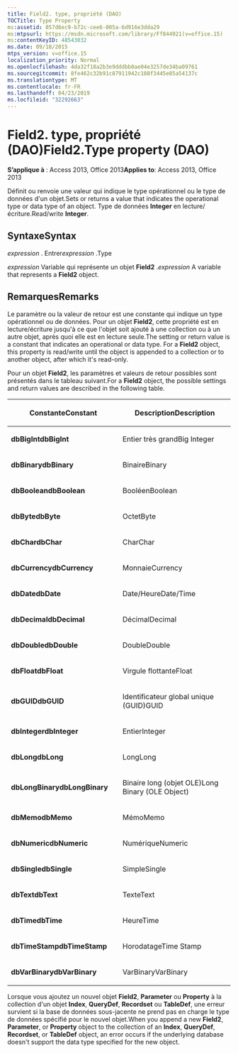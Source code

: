 ```yaml
---
title: Field2. type, propriété (DAO)
TOCTitle: Type Property
ms:assetid: 057d6ec9-b72c-cee6-005a-6d916e3dda29
ms:mtpsurl: https://msdn.microsoft.com/library/Ff844921(v=office.15)
ms:contentKeyID: 48543032
ms.date: 09/18/2015
mtps_version: v=office.15
localization_priority: Normal
ms.openlocfilehash: 4da32f18a2b3e9dddbb0ae04e3257de34ba09761
ms.sourcegitcommit: 8fe462c32b91c87911942c188f3445e85a54137c
ms.translationtype: MT
ms.contentlocale: fr-FR
ms.lasthandoff: 04/23/2019
ms.locfileid: "32292663"
---
```

# <a name="field2type-property-dao"></a><span data-ttu-id="f7b65-102">Field2. type, propriété (DAO)</span><span class="sxs-lookup"><span data-stu-id="f7b65-102">Field2.Type property (DAO)</span></span>


<span data-ttu-id="f7b65-103">**S’applique à** : Access 2013, Office 2013</span><span class="sxs-lookup"><span data-stu-id="f7b65-103">**Applies to**: Access 2013, Office 2013</span></span>

<span data-ttu-id="f7b65-104">Définit ou renvoie une valeur qui indique le type opérationnel ou le type de données d'un objet.</span><span class="sxs-lookup"><span data-stu-id="f7b65-104">Sets or returns a value that indicates the operational type or data type of an object.</span></span> <span data-ttu-id="f7b65-105">Type de données **Integer** en lecture/écriture.</span><span class="sxs-lookup"><span data-stu-id="f7b65-105">Read/write **Integer**.</span></span>

## <a name="syntax"></a><span data-ttu-id="f7b65-106">Syntaxe</span><span class="sxs-lookup"><span data-stu-id="f7b65-106">Syntax</span></span>

<span data-ttu-id="f7b65-107">*expression* . Entrer</span><span class="sxs-lookup"><span data-stu-id="f7b65-107">*expression* .Type</span></span>

<span data-ttu-id="f7b65-108">*expression* Variable qui représente un objet **Field2** .</span><span class="sxs-lookup"><span data-stu-id="f7b65-108">*expression* A variable that represents a **Field2** object.</span></span>

## <a name="remarks"></a><span data-ttu-id="f7b65-109">Remarques</span><span class="sxs-lookup"><span data-stu-id="f7b65-109">Remarks</span></span>

<span data-ttu-id="f7b65-p102">Le paramètre ou la valeur de retour est une constante qui indique un type opérationnel ou de données. Pour un objet **Field2**, cette propriété est en lecture/écriture jusqu'à ce que l'objet soit ajouté à une collection ou à un autre objet, après quoi elle est en lecture seule.</span><span class="sxs-lookup"><span data-stu-id="f7b65-p102">The setting or return value is a constant that indicates an operational or data type. For a **Field2** object, this property is read/write until the object is appended to a collection or to another object, after which it's read-only.</span></span>

<span data-ttu-id="f7b65-112">Pour un objet **Field2**, les paramètres et valeurs de retour possibles sont présentés dans le tableau suivant.</span><span class="sxs-lookup"><span data-stu-id="f7b65-112">For a **Field2** object, the possible settings and return values are described in the following table.</span></span>

<table>
<colgroup>
<col style="width: 50%" />
<col style="width: 50%" />
</colgroup>
<thead>
<tr class="header">
<th><p><span data-ttu-id="f7b65-113">Constante</span><span class="sxs-lookup"><span data-stu-id="f7b65-113">Constant</span></span></p></th>
<th><p><span data-ttu-id="f7b65-114">Description</span><span class="sxs-lookup"><span data-stu-id="f7b65-114">Description</span></span></p></th>
</tr>
</thead>
<tbody>
<tr class="odd">
<td><p><span data-ttu-id="f7b65-115"><strong>dbBigInt</strong></span><span class="sxs-lookup"><span data-stu-id="f7b65-115"><strong>dbBigInt</strong></span></span></p></td>
<td><p><span data-ttu-id="f7b65-116">Entier très grand</span><span class="sxs-lookup"><span data-stu-id="f7b65-116">Big Integer</span></span></p></td>
</tr>
<tr class="even">
<td><p><span data-ttu-id="f7b65-117"><strong>dbBinary</strong></span><span class="sxs-lookup"><span data-stu-id="f7b65-117"><strong>dbBinary</strong></span></span></p></td>
<td><p><span data-ttu-id="f7b65-118">Binaire</span><span class="sxs-lookup"><span data-stu-id="f7b65-118">Binary</span></span></p></td>
</tr>
<tr class="odd">
<td><p><span data-ttu-id="f7b65-119"><strong>dbBoolean</strong></span><span class="sxs-lookup"><span data-stu-id="f7b65-119"><strong>dbBoolean</strong></span></span></p></td>
<td><p><span data-ttu-id="f7b65-120">Booléen</span><span class="sxs-lookup"><span data-stu-id="f7b65-120">Boolean</span></span></p></td>
</tr>
<tr class="even">
<td><p><span data-ttu-id="f7b65-121"><strong>dbByte</strong></span><span class="sxs-lookup"><span data-stu-id="f7b65-121"><strong>dbByte</strong></span></span></p></td>
<td><p><span data-ttu-id="f7b65-122">Octet</span><span class="sxs-lookup"><span data-stu-id="f7b65-122">Byte</span></span></p></td>
</tr>
<tr class="odd">
<td><p><span data-ttu-id="f7b65-123"><strong>dbChar</strong></span><span class="sxs-lookup"><span data-stu-id="f7b65-123"><strong>dbChar</strong></span></span></p></td>
<td><p><span data-ttu-id="f7b65-124">Char</span><span class="sxs-lookup"><span data-stu-id="f7b65-124">Char</span></span></p></td>
</tr>
<tr class="even">
<td><p><span data-ttu-id="f7b65-125"><strong>dbCurrency</strong></span><span class="sxs-lookup"><span data-stu-id="f7b65-125"><strong>dbCurrency</strong></span></span></p></td>
<td><p><span data-ttu-id="f7b65-126">Monnaie</span><span class="sxs-lookup"><span data-stu-id="f7b65-126">Currency</span></span></p></td>
</tr>
<tr class="odd">
<td><p><span data-ttu-id="f7b65-127"><strong>dbDate</strong></span><span class="sxs-lookup"><span data-stu-id="f7b65-127"><strong>dbDate</strong></span></span></p></td>
<td><p><span data-ttu-id="f7b65-128">Date/Heure</span><span class="sxs-lookup"><span data-stu-id="f7b65-128">Date/Time</span></span></p></td>
</tr>
<tr class="even">
<td><p><span data-ttu-id="f7b65-129"><strong>dbDecimal</strong></span><span class="sxs-lookup"><span data-stu-id="f7b65-129"><strong>dbDecimal</strong></span></span></p></td>
<td><p><span data-ttu-id="f7b65-130">Décimal</span><span class="sxs-lookup"><span data-stu-id="f7b65-130">Decimal</span></span></p></td>
</tr>
<tr class="odd">
<td><p><span data-ttu-id="f7b65-131"><strong>dbDouble</strong></span><span class="sxs-lookup"><span data-stu-id="f7b65-131"><strong>dbDouble</strong></span></span></p></td>
<td><p><span data-ttu-id="f7b65-132">Double</span><span class="sxs-lookup"><span data-stu-id="f7b65-132">Double</span></span></p></td>
</tr>
<tr class="even">
<td><p><span data-ttu-id="f7b65-133"><strong>dbFloat</strong></span><span class="sxs-lookup"><span data-stu-id="f7b65-133"><strong>dbFloat</strong></span></span></p></td>
<td><p><span data-ttu-id="f7b65-134">Virgule flottante</span><span class="sxs-lookup"><span data-stu-id="f7b65-134">Float</span></span></p></td>
</tr>
<tr class="odd">
<td><p><span data-ttu-id="f7b65-135"><strong>dbGUID</strong></span><span class="sxs-lookup"><span data-stu-id="f7b65-135"><strong>dbGUID</strong></span></span></p></td>
<td><p><span data-ttu-id="f7b65-136">Identificateur global unique (GUID)</span><span class="sxs-lookup"><span data-stu-id="f7b65-136">GUID</span></span></p></td>
</tr>
<tr class="even">
<td><p><span data-ttu-id="f7b65-137"><strong>dbInteger</strong></span><span class="sxs-lookup"><span data-stu-id="f7b65-137"><strong>dbInteger</strong></span></span></p></td>
<td><p><span data-ttu-id="f7b65-138">Entier</span><span class="sxs-lookup"><span data-stu-id="f7b65-138">Integer</span></span></p></td>
</tr>
<tr class="odd">
<td><p><span data-ttu-id="f7b65-139"><strong>dbLong</strong></span><span class="sxs-lookup"><span data-stu-id="f7b65-139"><strong>dbLong</strong></span></span></p></td>
<td><p><span data-ttu-id="f7b65-140">Long</span><span class="sxs-lookup"><span data-stu-id="f7b65-140">Long</span></span></p></td>
</tr>
<tr class="even">
<td><p><span data-ttu-id="f7b65-141"><strong>dbLongBinary</strong></span><span class="sxs-lookup"><span data-stu-id="f7b65-141"><strong>dbLongBinary</strong></span></span></p></td>
<td><p><span data-ttu-id="f7b65-142">Binaire long (objet OLE)</span><span class="sxs-lookup"><span data-stu-id="f7b65-142">Long Binary (OLE Object)</span></span></p></td>
</tr>
<tr class="odd">
<td><p><span data-ttu-id="f7b65-143"><strong>dbMemo</strong></span><span class="sxs-lookup"><span data-stu-id="f7b65-143"><strong>dbMemo</strong></span></span></p></td>
<td><p><span data-ttu-id="f7b65-144">Mémo</span><span class="sxs-lookup"><span data-stu-id="f7b65-144">Memo</span></span></p></td>
</tr>
<tr class="even">
<td><p><span data-ttu-id="f7b65-145"><strong>dbNumeric</strong></span><span class="sxs-lookup"><span data-stu-id="f7b65-145"><strong>dbNumeric</strong></span></span></p></td>
<td><p><span data-ttu-id="f7b65-146">Numérique</span><span class="sxs-lookup"><span data-stu-id="f7b65-146">Numeric</span></span></p></td>
</tr>
<tr class="odd">
<td><p><span data-ttu-id="f7b65-147"><strong>dbSingle</strong></span><span class="sxs-lookup"><span data-stu-id="f7b65-147"><strong>dbSingle</strong></span></span></p></td>
<td><p><span data-ttu-id="f7b65-148">Simple</span><span class="sxs-lookup"><span data-stu-id="f7b65-148">Single</span></span></p></td>
</tr>
<tr class="even">
<td><p><span data-ttu-id="f7b65-149"><strong>dbText</strong></span><span class="sxs-lookup"><span data-stu-id="f7b65-149"><strong>dbText</strong></span></span></p></td>
<td><p><span data-ttu-id="f7b65-150">Texte</span><span class="sxs-lookup"><span data-stu-id="f7b65-150">Text</span></span></p></td>
</tr>
<tr class="odd">
<td><p><span data-ttu-id="f7b65-151"><strong>dbTime</strong></span><span class="sxs-lookup"><span data-stu-id="f7b65-151"><strong>dbTime</strong></span></span></p></td>
<td><p><span data-ttu-id="f7b65-152">Heure</span><span class="sxs-lookup"><span data-stu-id="f7b65-152">Time</span></span></p></td>
</tr>
<tr class="even">
<td><p><span data-ttu-id="f7b65-153"><strong>dbTimeStamp</strong></span><span class="sxs-lookup"><span data-stu-id="f7b65-153"><strong>dbTimeStamp</strong></span></span></p></td>
<td><p><span data-ttu-id="f7b65-154">Horodatage</span><span class="sxs-lookup"><span data-stu-id="f7b65-154">Time Stamp</span></span></p></td>
</tr>
<tr class="odd">
<td><p><span data-ttu-id="f7b65-155"><strong>dbVarBinary</strong></span><span class="sxs-lookup"><span data-stu-id="f7b65-155"><strong>dbVarBinary</strong></span></span></p></td>
<td><p><span data-ttu-id="f7b65-156">VarBinary</span><span class="sxs-lookup"><span data-stu-id="f7b65-156">VarBinary</span></span></p></td>
</tr>
</tbody>
</table>


<span data-ttu-id="f7b65-157">Lorsque vous ajoutez un nouvel objet **Field2**, **Parameter** ou **Property** à la collection d'un objet **Index**, **QueryDef**, **Recordset** ou **TableDef**, une erreur survient si la base de données sous-jacente ne prend pas en charge le type de données spécifié pour le nouvel objet.</span><span class="sxs-lookup"><span data-stu-id="f7b65-157">When you append a new **Field2**, **Parameter**, or **Property** object to the collection of an **Index**, **QueryDef**, **Recordset**, or **TableDef** object, an error occurs if the underlying database doesn't support the data type specified for the new object.</span></span>

